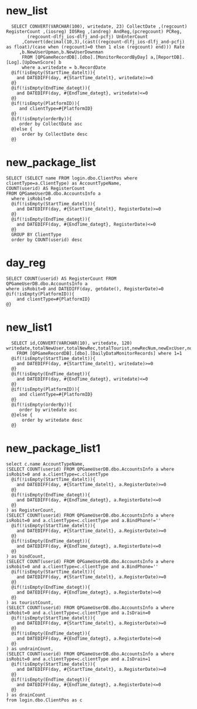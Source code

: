 new_list
===
	  SELECT CONVERT(VARCHAR(100), writedate, 23) CollectDate ,(regcount) RegisterCount ,(iosreg) IOSReg ,(andreg) AndReg,(pcregcount) PCReg,
            (regcount-dlfj_ios-dlfj_and-pcfj) UnEnterCount
      	  ,Convert(decimal(10,3),(cast((regcount-dlfj_ios-dlfj_and-pcfj) as float)/(case when (regcount)=0 then 1 else (regcount) end))) Rate
      	 ,b.NewUserUpman,b.NewUserDownman
      	  FROM [QPGameRecordDB].[dbo].[MonitorRecordByDay] a,[ReportDB].[Log].[UpDownScore] b
      	  where a.writedate = b.RecordDate
	  @if(!isEmpty(StartTime_datelt)){
	  	and DATEDIFF(day, #{StartTime_datelt}, writedate)>=0
	  @}
	  @if(!isEmpty(EndTime_dategt)){
	  	and DATEDIFF(day, #{EndTime_dategt}, writedate)<=0
	  @}
	  @if(!isEmpty(PlatformID)){
		 and clientType=#{PlatformID}
	  @}
	  @if(!isEmpty(orderBy)){
		 order by CollectDate asc
	  @}else {
		  order by CollectDate desc
	  @}
	  
new_package_list
===
	SELECT (SELECT name FROM login.dbo.ClientPos where clientType=a.ClientType) as AccountTypeName,
	COUNT(userid) AS RegisterCount 
    FROM QPGameUserDB.dbo.AccountsInfo a
	  where isRobit=0
	  @if(!isEmpty(StartTime_datelt)){
	  	and DATEDIFF(day, #{StartTime_datelt}, RegisterDate)>=0
	  @}
	  @if(!isEmpty(EndTime_dategt)){
	  	and DATEDIFF(day, #{EndTime_dategt}, RegisterDate)<=0
	  @}
	  GROUP BY ClientType
	  order by COUNT(userid) desc	

day_reg
===
	SELECT COUNT(userid) AS RegisterCount FROM QPGameUserDB.dbo.AccountsInfo a
	where isRobit=0 and DATEDIFF(day, getdate(), RegisterDate)=0
	@if(!isEmpty(PlatformID)){
		and clientType=#{PlatformID}
	@}

new_list1
===
	  SELECT id,CONVERT(VARCHAR(10), writedate, 120) writedate,totalNewUser,totalNewRec,totalTourist,newRecNum,newExcUser,notRoom,drainCount,undrainCount 
        FROM [QPGameRecordDB].[dbo].[DailyDataMonitorRecords] where 1=1
	  @if(!isEmpty(StartTime_datelt)){
	  	and DATEDIFF(day, #{StartTime_datelt}, writedate)>=0
	  @}
	  @if(!isEmpty(EndTime_dategt)){
	  	and DATEDIFF(day, #{EndTime_dategt}, writedate)<=0
	  @}
	  @if(!isEmpty(PlatformID)){
		 and clientType=#{PlatformID}
	  @}
	  @if(!isEmpty(orderBy)){
		 order by writedate asc
	  @}else {
		  order by writedate desc
	  @}

new_package_list1
===
	select c.name AccountTypeName,
    (SELECT COUNT(userid) FROM QPGameUserDB.dbo.AccountsInfo a where isRobit=0 and a.clientType=c.clientType
	  @if(!isEmpty(StartTime_datelt)){
	  	and DATEDIFF(day, #{StartTime_datelt}, a.RegisterDate)>=0
	  @}
	  @if(!isEmpty(EndTime_dategt)){
	  	and DATEDIFF(day, #{EndTime_dategt}, a.RegisterDate)<=0
	  @}
    ) as RegisterCount,
    (SELECT COUNT(userid) FROM QPGameUserDB.dbo.AccountsInfo a where isRobit=0 and a.clientType=c.clientType and a.BindPhone!=''
	  @if(!isEmpty(StartTime_datelt)){
	  	and DATEDIFF(day, #{StartTime_datelt}, a.RegisterDate)>=0
	  @}
	  @if(!isEmpty(EndTime_dategt)){
	  	and DATEDIFF(day, #{EndTime_dategt}, a.RegisterDate)<=0
	  @}
    ) as bindCount,
    (SELECT COUNT(userid) FROM QPGameUserDB.dbo.AccountsInfo a where isRobit=0 and a.clientType=c.clientType and a.BindPhone=''
	  @if(!isEmpty(StartTime_datelt)){
	  	and DATEDIFF(day, #{StartTime_datelt}, a.RegisterDate)>=0
	  @}
	  @if(!isEmpty(EndTime_dategt)){
	  	and DATEDIFF(day, #{EndTime_dategt}, a.RegisterDate)<=0
	  @}
    ) as touristCount,
    (SELECT COUNT(userid) FROM QPGameUserDB.dbo.AccountsInfo a where isRobit=0 and a.clientType=c.clientType and a.IsDrain=0
	  @if(!isEmpty(StartTime_datelt)){
	  	and DATEDIFF(day, #{StartTime_datelt}, a.RegisterDate)>=0
	  @}
	  @if(!isEmpty(EndTime_dategt)){
	  	and DATEDIFF(day, #{EndTime_dategt}, a.RegisterDate)<=0
	  @}
    ) as undrainCount,
    (SELECT COUNT(userid) FROM QPGameUserDB.dbo.AccountsInfo a where isRobit=0 and a.clientType=c.clientType and a.IsDrain=1
	  @if(!isEmpty(StartTime_datelt)){
	  	and DATEDIFF(day, #{StartTime_datelt}, a.RegisterDate)>=0
	  @}
	  @if(!isEmpty(EndTime_dategt)){
	  	and DATEDIFF(day, #{EndTime_dategt}, a.RegisterDate)<=0
	  @}
    ) as drainCount
    from login.dbo.ClientPos as c